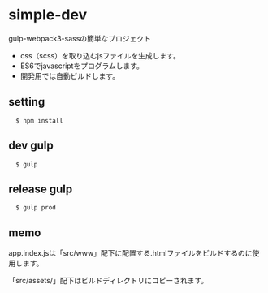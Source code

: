 # simple-dev
gulp-webpack3-sassの簡単なプロジェクト

- css（scss）を取り込むjsファイルを生成します。
- ES6でjavascriptをプログラムします。
- 開発用では自動ビルドします。

## setting
      $ npm install

## dev gulp
      $ gulp

## release gulp
      $ gulp prod

## memo
app.index.jsは「src/www」配下に配置する.htmlファイルをビルドするのに使用します。  

「src/assets/」配下はビルドディレクトリにコピーされます。
